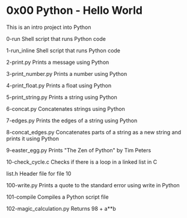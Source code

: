 # 0x00 Python - Hello World

This is an intro project into Python

0-run
Shell script that runs Python code

1-run_inline
Shell script that runs Python code

2-print.py
Prints a message using Python

3-print_number.py
Prints a number using Python

4-print_float.py
Prints a float using Python

5-print_string.py
Prints a string using Python

6-concat.py
Concatenates strings using Python

7-edges.py
Prints the edges of a string using Python

8-concat_edges.py
Concatenates parts of a string as a new string and prints it using Python

9-easter_egg.py
Prints "The Zen of Python" by Tim Peters

10-check_cycle.c
Checks if there is a loop in a linked list in C

list.h
Header file for file 10

100-write.py
Prints a quote to the standard error using write in Python

101-compile
Compiles a Python script file

102-magic_calculation.py
Returns 98 + a**b